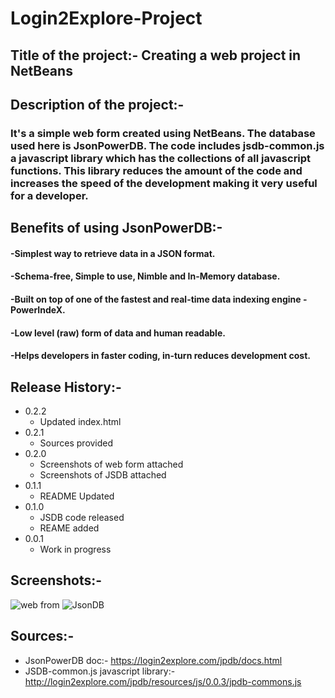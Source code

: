 # Login2Explore-Project

## Title of the project:- Creating a web project in NetBeans

## Description of the project:- 
### It's a simple web form created using NetBeans. The database used here is JsonPowerDB. The code includes jsdb-common.js a javascript library which has the collections of all javascript functions. This library reduces the amount of the code and increases the speed of the development making it very useful for a developer.

## Benefits of using JsonPowerDB:- 
####   -Simplest way to retrieve data in a JSON format.
####  -Schema-free, Simple to use, Nimble and In-Memory database.
####   -Built on top of one of the fastest and real-time data indexing engine - PowerIndeX.
####   -Low level (raw) form of data and human readable.
####   -Helps developers in faster coding, in-turn reduces development cost.

## Release History:-
* 0.2.2
  * Updated index.html
* 0.2.1
  * Sources provided
* 0.2.0 
  * Screenshots of web form attached
  * Screenshots of JSDB attached
* 0.1.1 
  * README Updated 
* 0.1.0 
  * JSDB code released
  * REAME added
* 0.0.1 
  * Work in progress

## Screenshots:-
![web from](https://user-images.githubusercontent.com/67022744/124273382-9600ac00-db5d-11eb-9740-7b09f26df09c.JPG)
![JsonDB](https://user-images.githubusercontent.com/67022744/124272784-d6abf580-db5c-11eb-831d-658ded49d085.png)

## Sources:-
* JsonPowerDB doc:- https://login2explore.com/jpdb/docs.html
* JSDB-common.js javascript library:- http://login2explore.com/jpdb/resources/js/0.0.3/jpdb-commons.js




